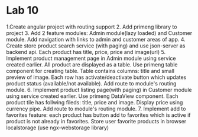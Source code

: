 # Lab 10

1.Create angular project with routing support
2. Add primeng library to project
3. Add 2 feature modules: Admin module(lazy loaded) and Customer module. Add navigation with links to admin and customer areas of app.
4. Create store product search service (with paging) and use json-server as backend api. Each product has title, price, price and image(url)
5. Implement product management page in Admin module using service created earlier. All product are displayed as a table. Use primeng table component for creating table. Table contains columns: title and small preview of image. Each row has activate/deactivate button which updates product status (available/not available). Add route to module's routing module.
6. Implement product listing page(with paging) in Customer module using service created earlier. Use primeng DataView component. Each product tile has follwing fileds: title, price and image. Display price using currency pipe. Add route to module's routing module.
7. Implement add to favorites feature: each product has button add to favorites which is active if product is not already in favorites.
Store user favorite products in browser localstorage (use ngx-webstorage library)


